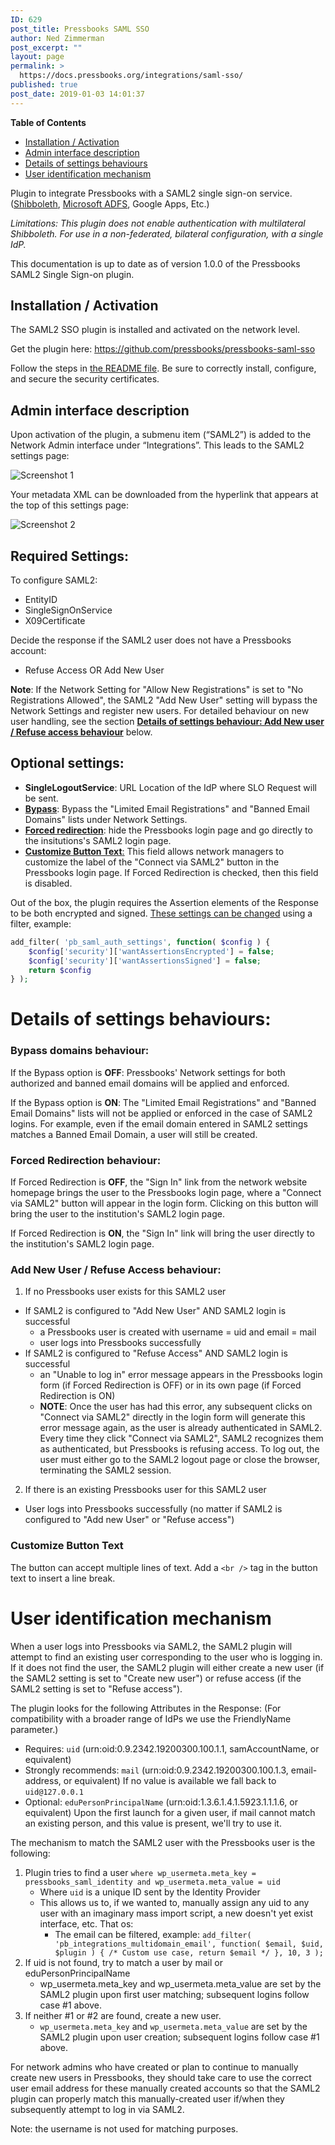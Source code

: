 ```yaml
---
ID: 629
post_title: Pressbooks SAML SSO
author: Ned Zimmerman
post_excerpt: ""
layout: page
permalink: >
  https://docs.pressbooks.org/integrations/saml-sso/
published: true
post_date: 2019-01-03 14:01:37
---
```

**Table of Contents**

*   [Installation / Activation](#installation-activation)
*   [Admin interface description](#admin-interface-description)
*   [Details of settings behaviours](#details-of-settings-behaviours)
*   [User identification mechanism](#user-identification-mechanism)

Plugin to integrate Pressbooks with a SAML2 single sign-on service. ([Shibboleth](https://www.shibboleth.net/), [Microsoft ADFS](https://support.zendesk.com/hc/en-us/articles/203663886-Setting-up-single-sign-on-using-Active-Directory-with-ADFS-and-SAML-Professional-and-Enterprise-), Google Apps, Etc.)

_Limitations: This plugin does not enable authentication with multilateral Shibboleth. For use in a non-federated, bilateral configuration, with a single IdP._

This documentation is up to date as of version 1.0.0 of the Pressbooks SAML2 Single Sign-on plugin.

## Installation / Activation

The SAML2 SSO plugin is installed and activated on the network level.

Get the plugin here: https://github.com/pressbooks/pressbooks-saml-sso

Follow the steps in [the README file](https://github.com/pressbooks/pressbooks-saml-sso/blob/master/README.md). Be sure to correctly install, configure, and secure the security certificates.

## Admin interface description

Upon activation of the plugin, a submenu item (“SAML2”) is added to the Network Admin interface under “Integrations”. This leads to the SAML2 settings page:

![Screenshot 1](https://raw.githubusercontent.com/pressbooks/pressbooks-saml-sso/master/screenshot-1.png)

Your metadata XML can be downloaded from the hyperlink that appears at the top of this settings page:

![Screenshot 2](https://raw.githubusercontent.com/pressbooks/pressbooks-saml-sso/master/screenshot-2.png)

## Required Settings:

To configure SAML2:

*   EntityID
*   SingleSignOnService
*   X09Certificate

Decide the response if the SAML2 user does not have a Pressbooks account:

*   Refuse Access OR Add New User

**Note**: If the Network Setting for "Allow New Registrations" is set to "No Registrations Allowed", the SAML2 "Add New User" setting will bypass the Network Settings and register new users. For detailed behaviour on new user handling, see the section **[Details of settings behaviour: Add New user / Refuse access behaviour](#add-new-user-refuse-access-behaviour)** below.

## Optional settings:

*   **SingleLogoutService**: URL Location of the IdP where SLO Request will be sent.
*   **[Bypass](#bypass-domains-behaviour)**: Bypass the "Limited Email Registrations" and "Banned Email Domains" lists under Network Settings.
*   **[Forced redirection](#forced-redirection-behaviour)**: hide the Pressbooks login page and go directly to the insitutions's SAML2 login page.
*   [**Customize Button Text**:](#customize-button-text) This field allows network managers to customize the label of the "Connect via SAML2" button in the Pressbooks login page. If Forced Redirection is checked, then this field is disabled.

Out of the box, the plugin requires the Assertion elements of the Response to be both encrypted and signed.
[These settings can be changed]((https://github.com/onelogin/php-saml/#settings)) using a filter, example:

```php
add_filter( 'pb_saml_auth_settings', function( $config ) {
	$config['security']['wantAssertionsEncrypted'] = false;
	$config['security']['wantAssertionsSigned'] = false;
	return $config		
} ); 
``` 

# Details of settings behaviours:

### **Bypass domains behaviour:**

If the Bypass option is **OFF**: Pressbooks' Network settings for both authorized and banned email domains will be applied and enforced.

If the Bypass option is **ON**: The "Limited Email Registrations" and "Banned Email Domains" lists will not be applied or enforced in the case of SAML2 logins. For example, even if the email domain entered in SAML2 settings matches a Banned Email Domain, a user will still be created.

### **Forced Redirection behaviour:**

If Forced Redirection is **OFF**, the "Sign In" link from the network website homepage brings the user to the Pressbooks login page, where a "Connect via SAML2" button will appear in the login form. Clicking on this button will bring the user to the institution's SAML2 login page.

If Forced Redirection is **ON**, the "Sign In" link will bring the user directly to the institution's SAML2 login page.

### **Add New User / Refuse Access behaviour:**

1. If no Pressbooks user exists for this SAML2 user
  * If SAML2 is configured to "Add New User" AND SAML2 login is successful       
    * a Pressbooks user is created with username = uid and email = mail
    * user logs into Pressbooks successfully
  * If SAML2 is configured to "Refuse Access" AND SAML2 login is successful
    * an "Unable to log in" error message appears in the Pressbooks login form (if Forced Redirection is OFF) or in its own page (if Forced Redirection is ON)
    * **NOTE**: Once the user has had this error, any subsequent clicks on "Connect via SAML2" directly in the login form will generate this error message again, as the user is already authenticated in SAML2. Every time they click "Connect via SAML2", SAML2 recognizes them as authenticated, but Pressbooks is refusing access. To log out, the user must either go to the SAML2 logout page or close the browser, terminating the SAML2 session.
2. If there is an existing Pressbooks user for this SAML2 user
  * User logs into Pressbooks successfully (no matter if SAML2 is configured to "Add new User" or "Refuse access")   

### Customize Button Text

The button can accept multiple lines of text. Add a `<br />` tag in the button text to insert a line break.

# User identification mechanism

When a user logs into Pressbooks via SAML2, the SAML2 plugin will attempt to find an existing user corresponding to the user who is logging in. If it does not find the user, the SAML2 plugin will either create a new user (if the SAML2 setting is set to "Create new user") or refuse access (if the SAML2 setting is set to "Refuse access").

The plugin looks for the following Attributes in the Response: (For compatibility with a broader range of IdPs we use the FriendlyName parameter.)

+ Requires: `uid` (urn:oid:0.9.2342.19200300.100.1.1, samAccountName, or equivalent)
+ Strongly recommends: `mail` (urn:oid:0.9.2342.19200300.100.1.3, email-address, or equivalent) If no value is available we fall back to `uid@127.0.0.1`
+ Optional: `eduPersonPrincipalName` (urn:oid:1.3.6.1.4.1.5923.1.1.1.6, or equivalent) Upon the first launch for a given user, if mail cannot match an existing person, and this value is present, we'll try to use it.

The mechanism to match the SAML2 user with the Pressbooks user is the following:

1.  Plugin tries to find a user `where wp_usermeta.meta_key = pressbooks_saml_identity and wp_usermeta.meta_value = uid`
      * Where `uid` is a unique ID sent by the Identity Provider
      * This allows us to, if we wanted to, manually assign any uid to any user with an imaginary mass import script, a new doesn't yet exist interface, etc. That os:
        * The email can be filtered, example: `add_filter( 'pb_integrations_multidomain_email', function( $email, $uid, $plugin ) { /* Custom use case, return $email */ }, 10, 3 );`
2.  If uid is not found, try to match a user by mail or eduPersonPrincipalName
      * wp_usermeta.meta_key and wp_usermeta.meta_value are set by the SAML2 plugin upon first user matching; subsequent logins follow case #1 above.
3.  If neither #1 or #2 are found, create a new user.
      * `wp_usermeta.meta_key` and `wp_usermeta.meta_value` are set by the SAML2 plugin upon user creation; subsequent logins follow case #1 above.

For network admins who have created or plan to continue to manually create new users in Pressbooks, they should take care to use the correct user email address for these manually created accounts so that the SAML2 plugin can properly match this manually-created user if/when they subsequently attempt to log in via SAML2.

Note: the username is not used for matching purposes.